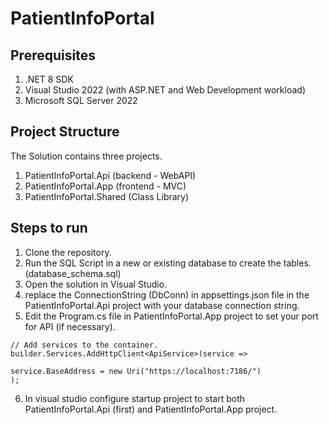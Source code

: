 # PatientInfoPortal
## Prerequisites
1. .NET 8 SDK
2. Visual Studio 2022 (with ASP.NET and Web Development workload)
3. Microsoft SQL Server 2022

## Project Structure
The Solution contains three projects.
1. PatientInfoPortal.Api (backend - WebAPI)
2. PatientInfoPortal.App (frontend - MVC)
3. PatientInfoPortal.Shared (Class Library)

## Steps to run
1. Clone the repository.
2. Run the SQL Script in a new or existing database to create the tables. (database_schema.sql)
3. Open the solution in Visual Studio.
4. replace the ConnectionString (DbConn) in appsettings.json file in the PatientInfoPortal.Api project with your database connection string.
5. Edit the Program.cs file in PatientInfoPortal.App project to set your port for API (if necessary).
```
// Add services to the container.
builder.Services.AddHttpClient<ApiService>(service =>
    
service.BaseAddress = new Uri("https://localhost:7186/")
);
```
6. In visual studio configure startup project to start both PatientInfoPortal.Api (first) and PatientInfoPortal.App project.
